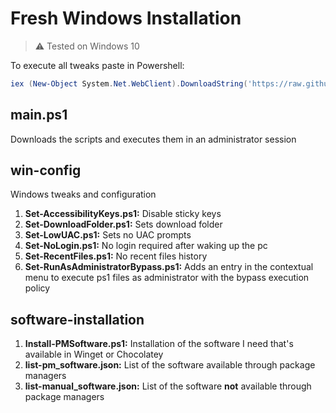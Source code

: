 # Fresh Windows Installation

> :warning: Tested on Windows 10

To execute all tweaks paste in Powershell:

```Powershell
iex (New-Object System.Net.WebClient).DownloadString('https://raw.githubusercontent.com/RaRodRos/fresh-windows-installation/master/main.ps1')
```

## main.ps1

Downloads the scripts and executes them in an administrator session

## win-config

Windows tweaks and configuration

1. **Set-AccessibilityKeys.ps1:** Disable sticky keys
1. **Set-DownloadFolder.ps1:** Sets download folder
1. **Set-LowUAC.ps1:** Sets no UAC prompts
1. **Set-NoLogin.ps1:** No login required after waking up the pc
1. **Set-RecentFiles.ps1:** No recent files history
1. **Set-RunAsAdministratorBypass.ps1:** Adds an entry in the contextual menu to execute ps1 files as administrator with the bypass execution policy

## software-installation

1. **Install-PMSoftware.ps1:** Installation of the software I need that's available in Winget or Chocolatey
1. **list-pm_software.json:** List of the software available through package managers
1. **list-manual_software.json:** List of the software **not** available through package managers
